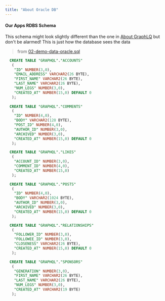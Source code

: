 ```yaml
---
title: "About Oracle DB"
---
```



#### Our Apps RDBS Schema
This schema might look slightly different than the one in
[About GraphLQ](/about-graphql) but don't be alarmed! This is just how the database sees the data
> from [02-demo-data-oracle.sql]()
```sql
  CREATE TABLE "GRAPHQL"."ACCOUNTS" 
   (	
    "ID" NUMBER(3,0), 
	"EMAIL_ADDRESS" VARCHAR2(26 BYTE), 
	"FIRST_NAME" VARCHAR2(26 BYTE), 
	"LAST_NAME" VARCHAR2(26 BYTE), 
	"NUM_LEGS" NUMBER(3,0), 
	"CREATED_AT" NUMBER(15,0) DEFAULT 0
   );
  
  CREATE TABLE "GRAPHQL"."COMMENTS" 
   (	
    "ID" NUMBER(4,0), 
	"BODY" VARCHAR2(128 BYTE), 
	"POST_ID" NUMBER(4,0), 
	"AUTHOR_ID" NUMBER(3,0), 
	"ARCHIVED" NUMBER(3,0), 
	"CREATED_AT" NUMBER(15,0) DEFAULT 0
   );

  CREATE TABLE "GRAPHQL"."LIKES" 
   (	
    "ACCOUNT_ID" NUMBER(3,0), 
	"COMMENT_ID" NUMBER(4,0), 
	"CREATED_AT" NUMBER(15,0)
   );

  CREATE TABLE "GRAPHQL"."POSTS" 
   (	
    "ID" NUMBER(4,0), 
	"BODY" VARCHAR2(1024 BYTE), 
	"AUTHOR_ID" NUMBER(3,0), 
	"ARCHIVED" NUMBER(3,0), 
	"CREATED_AT" NUMBER(15,0) DEFAULT 0
   );

  CREATE TABLE "GRAPHQL"."RELATIONSHIPS" 
   (	
    "FOLLOWER_ID" NUMBER(3,0), 
	"FOLLOWEE_ID" NUMBER(3,0), 
	"CLOSENESS" VARCHAR2(26 BYTE), 
	"CREATED_AT" NUMBER(15,0) DEFAULT 0
   );

  CREATE TABLE "GRAPHQL"."SPONSORS" 
   (	
    "GENERATION" NUMBER(3,0), 
	"FIRST_NAME" VARCHAR2(26 BYTE), 
	"LAST_NAME" VARCHAR2(26 BYTE), 
	"NUM_LEGS" NUMBER(3,0), 
	"CREATED_AT" VARCHAR2(19 BYTE)
   );

```